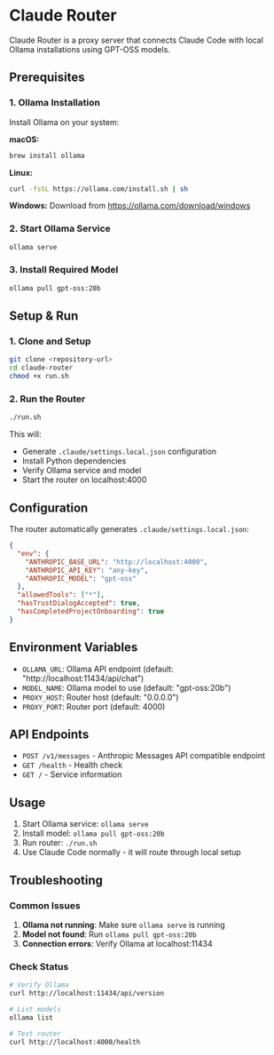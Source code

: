 # Claude Router

Claude Router is a proxy server that connects Claude Code with local Ollama installations using GPT-OSS models.

## Prerequisites

### 1. Ollama Installation
Install Ollama on your system:

**macOS:**
```bash
brew install ollama
```

**Linux:**
```bash
curl -fsSL https://ollama.com/install.sh | sh
```

**Windows:**
Download from https://ollama.com/download/windows

### 2. Start Ollama Service
```bash
ollama serve
```

### 3. Install Required Model
```bash
ollama pull gpt-oss:20b
```

## Setup & Run

### 1. Clone and Setup
```bash
git clone <repository-url>
cd claude-router
chmod +x run.sh
```

### 2. Run the Router
```bash
./run.sh
```

This will:
- Generate `.claude/settings.local.json` configuration
- Install Python dependencies  
- Verify Ollama service and model
- Start the router on localhost:4000

## Configuration

The router automatically generates `.claude/settings.local.json`:

```json
{
  "env": {
    "ANTHROPIC_BASE_URL": "http://localhost:4000",
    "ANTHROPIC_API_KEY": "any-key",
    "ANTHROPIC_MODEL": "gpt-oss"
  },
  "allowedTools": ["*"],
  "hasTrustDialogAccepted": true,
  "hasCompletedProjectOnboarding": true
}
```

## Environment Variables

- `OLLAMA_URL`: Ollama API endpoint (default: "http://localhost:11434/api/chat")
- `MODEL_NAME`: Ollama model to use (default: "gpt-oss:20b")
- `PROXY_HOST`: Router host (default: "0.0.0.0")
- `PROXY_PORT`: Router port (default: 4000)

## API Endpoints

- `POST /v1/messages` - Anthropic Messages API compatible endpoint
- `GET /health` - Health check
- `GET /` - Service information

## Usage

1. Start Ollama service: `ollama serve`
2. Install model: `ollama pull gpt-oss:20b`  
3. Run router: `./run.sh`
4. Use Claude Code normally - it will route through local setup

## Troubleshooting

### Common Issues

1. **Ollama not running**: Make sure `ollama serve` is running
2. **Model not found**: Run `ollama pull gpt-oss:20b`
3. **Connection errors**: Verify Ollama at localhost:11434

### Check Status
```bash
# Verify Ollama
curl http://localhost:11434/api/version

# List models  
ollama list

# Test router
curl http://localhost:4000/health
```